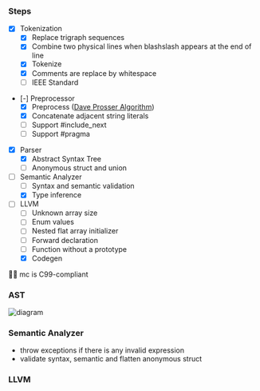 ### Steps

- [x] Tokenization
  - [x] Replace trigraph sequences
  - [x] Combine two physical lines when blashslash appears at the end of line
  - [x] Tokenize
  - [x] Comments are replace by whitespace
  - [ ] IEEE Standard
- [-] Preprocessor
  - [x] Preprocess ([Dave Prosser Algorithm](https://www.spinellis.gr/blog/20060626/))
  - [x] Concatenate adjacent string literals
  - [ ] Support #include_next
  - [ ] Support #pragma
- [x] Parser
  - [x] Abstract Syntax Tree
  - [ ] Anonymous struct and union
- [ ] Semantic Analyzer
  - [ ] Syntax and semantic validation
  - [x] Type inference
- [ ] LLVM
  - [ ] Unknown array size
  - [ ] Enum values
  - [ ] Nested flat array initializer
  - [ ] Forward declaration
  - [ ] Function without a prototype
  - [x] Codegen

✍🏼 mc is C99-compliant

### AST

![diagram](https://i.imgur.com/tqpvDdb.png)

### Semantic Analyzer

- throw exceptions if there is any invalid expression
- validate syntax, semantic and flatten anonymous struct

### LLVM
